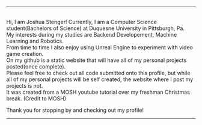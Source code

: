 
 --------------------------------------------------------------------------------------------------------------------------------------------------               
  <br/>
 Hi, I am Joshua Stenger! Currently, I am a Computer Science student(Bachelors of Science) at Duquesne University in Pittsburgh, Pa. <br/>
 My interests during my studies are Backend Developement, Machine Learning and Robotics.<br/>
 From time to time I also enjoy using Unreal Engine to experiment with video game creation.<br/>
 On my github is a static website that will have all of my personal projects posted(once complete).<br/>
 Please feel free to check out all code submitted onto this profile, but while all of my personal projects will be self created,
 the website where I post my projects is not.<br/>
 It was created from a MOSH youtube tutorial over my freshman Christmas break. (Credit to MOSH)<br/>

 Thank you for stopping by and checking out my profile!<br/>

 --------------------------------------------------------------------------------------------------------------------------------------------------







